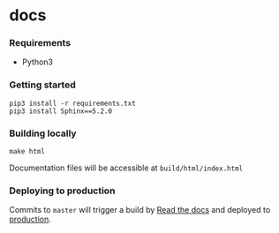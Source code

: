 # docs

### Requirements
- Python3

### Getting started
```
pip3 install -r requirements.txt
pip3 install Sphinx==5.2.0
```

### Building locally
```
make html
```

Documentation files will be accessible at `build/html/index.html`

### Deploying to production
Commits to `master` will trigger a build by [Read the docs](https://readthedocs.org/projects/eagleio/builds) and deployed to [production](https://docs.eagle.io).
